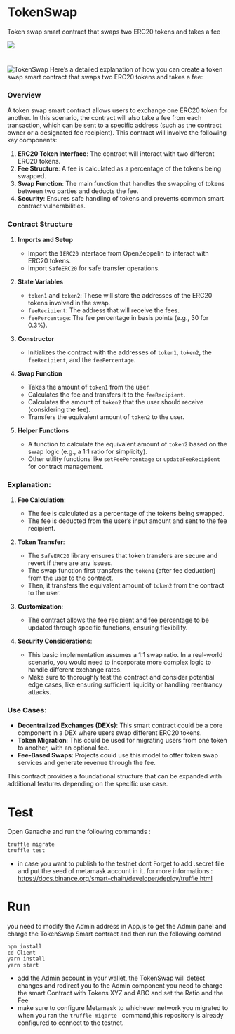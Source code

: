 # TokenSwap

Token swap smart contract that swaps two ERC20 tokens and takes a fee

[![](https://img.shields.io/badge/Donate-yellow?style=for-the-badge)](https://www.patreon.com/free_college)

# 
![TokenSwap](https://user-images.githubusercontent.com/24751547/140658739-c6c999c0-e3c8-4250-a34c-d755ea9801f9.png)
Here’s a detailed explanation of how you can create a token swap smart contract that swaps two ERC20 tokens and takes a fee:

### Overview

A token swap smart contract allows users to exchange one ERC20 token for another. In this scenario, the contract will also take a fee from each transaction, which can be sent to a specific address (such as the contract owner or a designated fee recipient). This contract will involve the following key components:

1. **ERC20 Token Interface**: The contract will interact with two different ERC20 tokens.
2. **Fee Structure**: A fee is calculated as a percentage of the tokens being swapped.
3. **Swap Function**: The main function that handles the swapping of tokens between two parties and deducts the fee.
4. **Security**: Ensures safe handling of tokens and prevents common smart contract vulnerabilities.

### Contract Structure

1. **Imports and Setup**
   - Import the `IERC20` interface from OpenZeppelin to interact with ERC20 tokens.
   - Import `SafeERC20` for safe transfer operations.

2. **State Variables**
   - `token1` and `token2`: These will store the addresses of the ERC20 tokens involved in the swap.
   - `feeRecipient`: The address that will receive the fees.
   - `feePercentage`: The fee percentage in basis points (e.g., 30 for 0.3%).

3. **Constructor**
   - Initializes the contract with the addresses of `token1`, `token2`, the `feeRecipient`, and the `feePercentage`.

4. **Swap Function**
   - Takes the amount of `token1` from the user.
   - Calculates the fee and transfers it to the `feeRecipient`.
   - Calculates the amount of `token2` that the user should receive (considering the fee).
   - Transfers the equivalent amount of `token2` to the user.

5. **Helper Functions**
   - A function to calculate the equivalent amount of `token2` based on the swap logic (e.g., a 1:1 ratio for simplicity).
   - Other utility functions like `setFeePercentage` or `updateFeeRecipient` for contract management.


### Explanation:

1. **Fee Calculation**: 
   - The fee is calculated as a percentage of the tokens being swapped.
   - The fee is deducted from the user’s input amount and sent to the fee recipient.

2. **Token Transfer**:
   - The `SafeERC20` library ensures that token transfers are secure and revert if there are any issues.
   - The swap function first transfers the `token1` (after fee deduction) from the user to the contract.
   - Then, it transfers the equivalent amount of `token2` from the contract to the user.

3. **Customization**:
   - The contract allows the fee recipient and fee percentage to be updated through specific functions, ensuring flexibility.

4. **Security Considerations**:
   - This basic implementation assumes a 1:1 swap ratio. In a real-world scenario, you would need to incorporate more complex logic to handle different exchange rates.
   - Make sure to thoroughly test the contract and consider potential edge cases, like ensuring sufficient liquidity or handling reentrancy attacks.

### Use Cases:

- **Decentralized Exchanges (DEXs)**: This smart contract could be a core component in a DEX where users swap different ERC20 tokens.
- **Token Migration**: This could be used for migrating users from one token to another, with an optional fee.
- **Fee-Based Swaps**: Projects could use this model to offer token swap services and generate revenue through the fee.

This contract provides a foundational structure that can be expanded with additional features depending on the specific use case.

# Test

Open Ganache and run the following commands :

```
truffle migrate
truffle test
```

- in case you want to publish to the testnet dont Forget to add .secret file and put the seed of metamask account in it. for more informations : https://docs.binance.org/smart-chain/developer/deploy/truffle.html

# Run

you need to modify the Admin address in App.js to get the Admin panel and charge the TokenSwap Smart contract and then run the following comand

```
npm install
cd Client
yarn install
yarn start
```

- add the Admin account in your wallet, the TokenSwap will detect changes and redirect you to the Admin component
  you need to charge the smart Contract with Tokens XYZ and ABC and set the Ratio and the Fee
- make sure to configure Metamask to whichever network you migrated to when you ran the `truffle migarte ` command,this repository is already configured to connect to the testnet.

